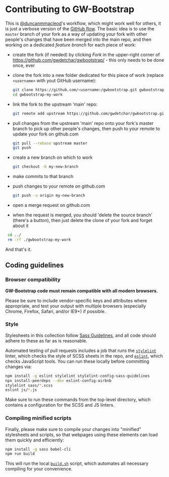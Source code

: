 # Contributing to GW-Bootstrap

This is [@duncanmmacleod](//github.com/duncanmmacleod/)'s workflow, which might work well for others, it is just a verbose version of the [GitHub flow](https://guides.github.com/introduction/flow/).
The basic idea is to use the `master` branch of your fork as a way of updating your fork with other people's changes that have been merged into the main repo, and then  working on a dedicated _feature branch_ for each piece of work:

- create the fork (if needed) by clicking _Fork_ in the upper-right corner of https://github.com/gwdetchar/gwbootstrap/ - this only needs to be done once, ever
- clone the fork into a new folder dedicated for this piece of work (replace `<username>` with yout GitHub username):

  ```bash
  git clone https://github.com/<username>/gwbootstrap.git gwbootstrap-my-work  # change gwbootstrap-my-work as appropriate
  cd gwbootstrap-my-work
  ```
  
- link the fork to the upstream 'main' repo:

  ```bash
  git remote add upstream https://github.com/gwdetchar/gwbootstrap.git
  ```
  
- pull changes from the upstream 'main' repo onto your fork's master branch to pick up other people's changes, then push to your remote to update your fork on github.com

  ```bash
  git pull --rebase upstream master
  git push
  ```

- create a new branch on which to work

  ```bash
  git checkout -b my-new-branch
  ```
  
- make commits to that branch
- push changes to your remote on github.com

  ```bash
  git push -u origin my-new-branch
  ```

- open a merge request on github.com
- when the request is merged, you should 'delete the source branch' (there's a button), then just delete the clone of your fork and forget about it

 ```bash
  cd ../
  rm -rf ./gwbootstrap-my-work
  ```

And that's it.

## Coding guidelines

### Browser compatibility

**GW-Bootstrap code must remain compatible with all modern browsers.**

Please be sure to include vendor-specific keys and attributes where
appropriate, and test your output with multiple browsers (especially
Chrome, Firefox, Safari, and/or IE9+) if possible.

### Style

Stylesheets in this collection follow [Sass Guidelines](https://sass-guidelin.es),
and all code should adhere to these as far as is reasonable.

Automated testing of pull requests includes a job that runs the
[`stylelint`](https://stylelint.io) linter, which checks the style of SCSS
sheets in the repo, and [`eslint`](https://eslint.org), which checks
JavaScript tools. You can run these locally before committing changes via:

```bash
npm install -g eslint stylelint stylelint-config-sass-guidelines
npx install-peerdeps --dev eslint-config-airbnb
stylelint sass/*.scss
eslint js/*.js
```
Make sure to run these commands from the top-level directory, which contains
a configuration for the SCSS and JS linters.

### Compiling minified scripts

Finally, please make sure to compile your changes into "minified" stylesheets
and scripts, so that webpages using these elements can load them quickly and
efficiently:

```bash
npm install -g sass babel-cli
npm run build
```

This will run the local [`build.sh`](build.sh) script, which automates all
necessary compiling for your convenience.
